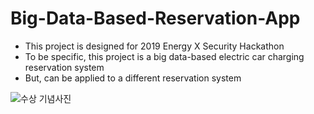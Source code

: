 # Big-Data-Based-Reservation-App

- This project is designed for 2019 Energy X Security Hackathon
- To be specific, this project is a big data-based electric car charging reservation system
- But, can be applied to a different reservation system

![수상 기념사진](https://user-images.githubusercontent.com/53115254/93074861-eaff2e80-f6bf-11ea-8492-145a4c03b9d9.jpg)
